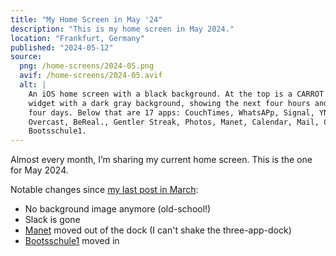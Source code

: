 ```yaml
---
title: "My Home Screen in May '24"
description: "This is my home screen in May 2024."
location: "Frankfurt, Germany"
published: "2024-05-12"
source:
  png: /home-screens/2024-05.png
  avif: /home-screens/2024-05.avif
  alt: |
    An iOS home screen with a black background. At the top is a CARROT Weather
    widget with a dark gray background, showing the next four hours and the next 
    four days. Below that are 17 apps: CouchTimes, WhatsAPp, Signal, YNAB,
    Overcast, BeReal., Gentler Streak, Photos, Manet, Calendar, Mail, Camera,
    Bootsschule1.
---
```


Almost every month, I’m sharing my current home screen. This is the one for May 
2024.

Notable changes since [my last post in March](/home-screens/2024-03):

* No background image anymore (old-school!)
* Slack is gone
* [Manet](https://tilo.dev/manet/) moved out of the dock (I can't shake the three-app-dock)
* [Bootsschule1](https://bootsschule1.app/) moved in



